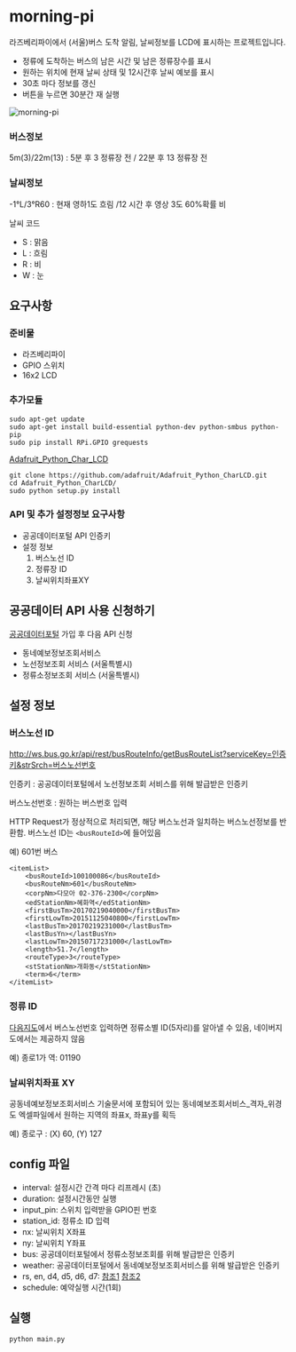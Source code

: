 # morning-pi #

라즈베리파이에서 (서울)버스 도착 알림, 날씨정보를 LCD에 표시하는 프로젝트입니다.

* 정류에 도착하는 버스의 남은 시간 및 남은 정류장수를 표시
* 원하는 위치에 현재 날씨 상태 및 12시간후 날씨 예보를 표시
* 30초 마다 정보를 갱신
* 버튼을 누르면 30분간 재 실행

![morning-pi](http://i.imgur.com/WHF5RHo.jpg)

### 버스정보
5m(3)/22m(13) : 5분 후 3 정류장 전 / 22분 후 13 정류장 전     

### 날씨정보

-1°L/3°R60 : 현재 영하1도 흐림 /12 시간 후 영상 3도 60%확률 비

날씨 코드

* S : 맑음
* L : 흐림
* R : 비
* W : 눈

## 요구사항

### 준비물

* 라즈베리파이
* GPIO 스위치
* 16x2 LCD

### 추가모듈


```
sudo apt-get update
sudo apt-get install build-essential python-dev python-smbus python-pip
sudo pip install RPi.GPIO grequests
```
[Adafruit_Python_Char_LCD](https://github.com/adafruit/Adafruit_Python_CharLCD)

```
git clone https://github.com/adafruit/Adafruit_Python_CharLCD.git
cd Adafruit_Python_CharLCD/
sudo python setup.py install
```

### API 및 추가 설정정보 요구사항

* 공공데이터포털 API 인증키
* 설정 정보
  1. 버스노선 ID
  1. 정류장 ID
  1. 날씨위치좌표XY

## 공공데이터 API 사용 신청하기

[공공데이터포털](https://www.data.go.kr) 가입 후 다음 API 신청

* 동네예보정보조회서비스
* 노선정보조회 서비스 (서울특별시)
* 정류소정보조회 서비스 (서울특별시)


## 설정 정보

### 버스노선 ID

http://ws.bus.go.kr/api/rest/busRouteInfo/getBusRouteList?serviceKey=인증키&strSrch=버스노선번호

인증키 : 공공데이터포털에서 노선정보조회 서비스를 위해 발급받은 인증키

버스노선번호 : 원하는 버스번호 입력


HTTP Request가 정상적으로 처리되면, 해당 버스노선과 일치하는 버스노선정보를 반환함. 버스노선 ID는  ```<busRouteId>```에 들어있음

예) 601번 버스
```
<itemList>
    <busRouteId>100100086</busRouteId>
    <busRouteNm>601</busRouteNm>
    <corpNm>다모아 02-376-2300</corpNm>
    <edStationNm>혜화역</edStationNm>
    <firstBusTm>20170219040000</firstBusTm>
    <firstLowTm>20151125040800</firstLowTm>
    <lastBusTm>20170219231000</lastBusTm>
    <lastBusYn></lastBusYn>
    <lastLowTm>20150717231000</lastLowTm>
    <length>51.7</length>
    <routeType>3</routeType>
    <stStationNm>개화동</stStationNm>
    <term>6</term>
</itemList>
```

### 정류 ID

[다음지도](http://map.daum.net/)에서 버스노선번호 입력하면 정류소별 ID(5자리)를 알아낼 수 있음, 네이버지도에서는 제공하지 않음

예) 종로1가 역: 01190


### 날씨위치좌표 XY

공동네예보정보조회서비스 기술문서에 포함되어 있는 동네예보조회서비스_격자_위경도 엑셀파일에서 원하는 지역의 좌표x, 좌표y를 획득

예) 종로구 : (X) 60, (Y) 127


## config 파일

* interval: 설정시간 간격 마다 리프레시 (초)
* duration: 설정시간동안 실행
* input_pin: 스위치 입력받을 GPIO핀 번호
* station_id: 정류소 ID 입력
* nx: 날씨위치 X좌표
* ny: 날씨위치 Y좌표
* bus: 공공데이터포털에서 정류소정보조회를 위해 발급받은 인증키
* weather: 공공데이터포털에서 동네예보정보조회서비스를 위해 발급받은 인증키
* rs, en, d4, d5, d6, d7: [참조1](https://learn.adafruit.com/drive-a-16x2-lcd-directly-with-a-raspberry-pi?view=all) [참조2](http://www.rasplay.org/?p=7268)
* schedule: 예약실행 시간(1회)

## 실행

```
python main.py
```


